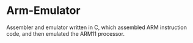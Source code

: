 # Arm-Emulator
Assembler and emulator written in C, which assembled ARM instruction code, and then emulated the ARM11 processor. 
